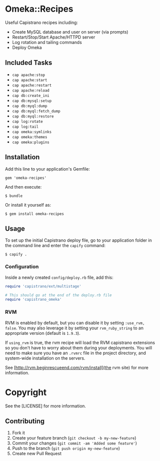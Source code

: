 # Omeka::Recipes

Useful Capistrano recipes including:

* Create MySQL database and user on server (via prompts)
* Restart/Stop/Start Apache/HTTPD server
* Log rotation and tailing commands
* Deploy Omeka

## Included Tasks

* `cap apache:stop`
* `cap apache:start`
* `cap apache:restart`
* `cap apache:reload`
* `cap db:create_ini`
* `cap db:mysql:setup`
* `cap db:myql:dump`
* `cap db:myql:fetch_dump`
* `cap db:myql:restore`
* `cap log:rotate`
* `cap log:tail`
* `cap omeka:symlinks`
* `cap omeka:themes`
* `cap omeka:plugins`

## Installation

Add this line to your application's Gemfile:

    gem 'omeka-recipes'

And then execute:

    $ bundle

Or install it yourself as:

    $ gem install omeka-recipes
 
## Usage

To set up the initial Capistrano deploy file, go to your application
folder in the command line and enter the `capify` command:

    $ capify .

### Configuration

Inside a newly created `config/deploy.rb` file, add this:

```ruby
require 'capistrano/ext/multistage'

# This should go at the end of the deploy.rb file
require 'capistrano_omeka'
```

### RVM

RVM is enabled by default, but you can disable it by setting `:use_rvm,
false`. You may also leverage it by setting your `rvm_ruby_string` to an
appropriate version (default is `1.9.3`).

If `using_rvm` is true, the rvm recipe will load the RVM capistrano
extensions so you don't have to worry about them during your
deployments. You will need to make sure you have an `.rvmrc` file in the
project directory, and system-wide installation on the servers.

See [http://rvm.beginrescueend.com/rvm/install](the rvm site) for more information.

# Copyright

See the [LICENSE] for more information.

## Contributing

1. Fork it
2. Create your feature branch (`git checkout -b my-new-feature`)
3. Commit your changes (`git commit -am 'Added some feature'`)
4. Push to the branch (`git push origin my-new-feature`)
5. Create new Pull Request

